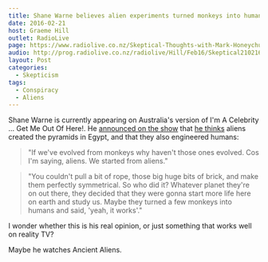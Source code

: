 ```yaml
---
title: Shane Warne believes alien experiments turned monkeys into humans
date: 2016-02-21
host: Graeme Hill
outlet: RadioLive
page: https://www.radiolive.co.nz/Skeptical-Thoughts-with-Mark-Honeychurch/tabid/506/articleID/113511/Default.aspx
audio: http://prog.radiolive.co.nz/radiolive/Hill/Feb16/Skeptical210216.mp3
layout: Post
categories:
  - Skepticism
tags:
  - Conspiracy
  - Aliens
---
```


Shane Warne is currently appearing on Australia's version of I'm A Celebrity ... Get Me Out Of Here!. He [announced on the show](http://www.stuff.co.nz/sport/cricket/76923096/shane-warne-believes-alien-experiments-turned-monkeys-into-humans) that [he thinks](http://www.nzherald.co.nz/sport/news/article.cfm?c_id=4&objectid=11590197) aliens created the pyramids in Egypt, and that they also engineered humans:

<!-- more -->

> "If we've evolved from monkeys why haven't those ones evolved. Cos I'm saying, aliens. We started from aliens."

> "You couldn't pull a bit of rope, those big huge bits of brick, and make them perfectly symmetrical. So who did it? Whatever planet they're on out there, they decided that they were gonna start more life here on earth and study us. Maybe they turned a few monkeys into humans and said, 'yeah, it works'."

I wonder whether this is his real opinion, or just something that works well on reality TV?

Maybe he watches Ancient Aliens.
